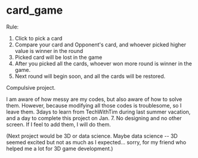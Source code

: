 # card_game
Rule:
1. Click to pick a card
2. Compare your card and Opponent's card, and whoever picked higher value is winner in the round
3. Picked card will be lost in the game
4. After you picked all the cards, whoever won more round is winner in the game.
5. Next round will begin soon, and all the cards will be restored.

Compulsive project.

I am aware of how messy are my codes, but also aware of how to solve them. However, because modifying all those codes is troublesome, so I leave them.
3days to learn from TechWithTim during last summer vacation, and a day to complete this project on Jan. 7.
No designing and no other screen. If I feel to add them, I will do them.






(Next project would be 3D or data science. Maybe data science -- 3D seemed excited but not as much as I expected... sorry, for my friend who helped me a lot for 3D game development.)

